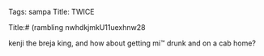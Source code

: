 Tags: sampa
Title: TWICE
  
Title:# (rambling nwhdkjmkU11uexhnw28 
  
kenji the breja king, and how about getting mi™ drunk and on a cab home?